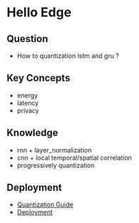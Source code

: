 # Hello Edge
## Question
- How to quantization lstm and gru ?
## Key Concepts
- energy
- latency
- privacy
## Knowledge
- rnn + layer_normalization
- cnn + local temporal/spatial correlation
- progressively quantization
## Deployment
- [Quantization Guide][1]
- [Deployment][2]



[1]:https://github.com/ARM-software/ML-KWS-for-MCU/blob/master/Deployment/Quant_guide.md
[2]:https://github.com/ARM-software/ML-KWS-for-MCU